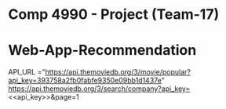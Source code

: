 # Comp 4990 - Project (Team-17)
# Web-App-Recommendation

API_URL ="https://api.themoviedb.org/3/movie/popular?api_key=393758a2fb0fabfe9350e09bb1d1437e"
https://api.themoviedb.org/3/search/company?api_key=<<api_key>>&page=1
